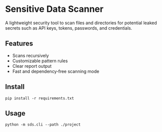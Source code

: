 # Sensitive Data Scanner

A lightweight security tool to scan files and directories for potential leaked secrets such as API keys, tokens, passwords, and credentials.

## Features
- Scans recursively
- Customizable pattern rules
- Clear report output
- Fast and dependency‑free scanning mode

## Install
```
pip install -r requirements.txt
```

## Usage
```
python -m sds.cli --path ./project
```
